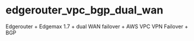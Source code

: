 # edgerouter_vpc_bgp_dual_wan
Edgerouter + Edgemax 1.7 + dual WAN failover + AWS VPC VPN Failover + BGP
